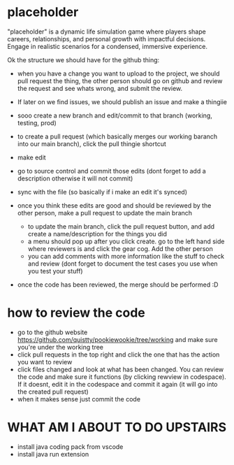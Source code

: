 # placeholder

"placeholder" is a dynamic life simulation game where players shape careers, relationships, and personal growth with impactful decisions. Engage in realistic scenarios for a condensed, immersive experience.

Ok the structure we should have for the github thing:

- when you have a change you want to upload to the project, we should pull request the thing, the other person should go on github and review the request and see whats wrong, and submit the review.
- If later on we find issues, we should publish an issue and make a thingiie
- sooo create a new branch and edit/commit to that branch (working, testing, prod)
- to create a pull request (which basically merges our working baranch into our main branch), click the pull thingie shortcut

- make edit
- go to source control and commit those edits (dont forget to add a description otherwise it will not commit)
- sync with the file (so basically if i make an edit it's synced)
- once you think these edits are good and should be reviewed by the other person, make a pull request to update the main branch
    - to update the main branch, click the pull request button, and add create a name/description for the things you did
    - a menu should pop up after you click create. go to the left hand side where reviewers is and click the gear cog. Add the other person
    - you can add comments with more information like the stuff to check and review (dont forget to document the test cases you use when you test your stuff)
- once the code has been reviewed, the merge should be performed :D

# how to review the code
- go to the github website https://github.com/quistty/pookiewookie/tree/working and make sure you're under the working tree
- click pull requests in the top right and click the one that has the action you want to review
- click files changed and look at what has been changed. You can review the code and make sure it functions (by clicking rewview in codespace). If it doesnt, edit it in the codespace and commit it again (it will go into the created pull request)
- when it makes sense just commit the code

# WHAT AM I ABOUT TO DO UPSTAIRS
- install java coding pack from vscode
- install java run extension
